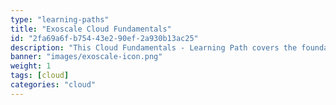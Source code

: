 ```yaml
---
type: "learning-paths"
title: "Exoscale Cloud Fundamentals"
id: "2fa69a6f-b754-43e2-90ef-2a930b13ac25"
description: "This Cloud Fundamentals - Learning Path covers the foundational topics of cloud computing for a non-technical audience and conveys the benefits of cloud computing for modern IT scenarios. With a focus on Exoscale's offerings, it provides insights into cloud infrastructure, services, and the advantages of using cloud solutions."
banner: "images/exoscale-icon.png"
weight: 1
tags: [cloud]
categories: "cloud"
---
```


